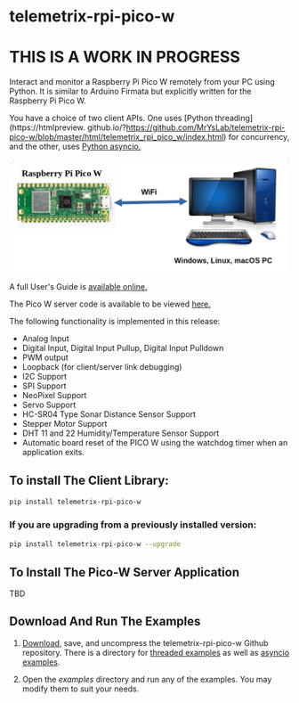 
# telemetrix-rpi-pico-w

# THIS IS A WORK IN PROGRESS

Interact and monitor a Raspberry Pi Pico W remotely from your PC using Python.
It is similar to Arduino Firmata but explicitly written for the Raspberry Pi Pico W.

You have a choice of two client APIs. One uses [Python threading](https://htmlpreview.
github.io/?https://github.com/MrYsLab/telemetrix-rpi-pico-w/blob/master/html/telemetrix_rpi_pico_w/index.html) for concurrency, and the
other, uses [Python asyncio.](https://htmlpreview.github.io/?https://github.com/MrYsLab/telemetrix-rpi-pico-w/blob/master/html/telemetrix_rpi_pico_w_aio/index.html)

![](images/tmx.png)

A full User's Guide is [available online.](https://mryslab.github.io/telemetrix-rpi-pico-w/)

The Pico W server code is available to be viewed [here.](https://github.com/MrYsLab/Telemetrix4RpiPicoW)

The following functionality is implemented in this release:

* Analog Input
* Digital Input, Digital Input Pullup, Digital Input Pulldown
* PWM output
* Loopback (for client/server link debugging)
* I2C Support
* SPI Support
* NeoPixel Support
* Servo Support
* HC-SR04 Type Sonar Distance Sensor Support
* Stepper Motor Support
* DHT 11 and 22 Humidity/Temperature Sensor Support
* Automatic board reset of the PICO W using the watchdog timer when an 
  application exits.


## To install The Client Library:



```bash
pip install telemetrix-rpi-pico-w 
```

### If you are upgrading from a previously installed version:

```bash
pip install telemetrix-rpi-pico-w --upgrade
```

## To Install The Pico-W Server Application
TBD

## Download And Run The Examples
   
1. [Download,](https://github.com/MrYsLab/telemetrix-rpi-pico-w/archive/master.zip) 
   save, and uncompress the telemetrix-rpi-pico-w Github repository. There is a directory 
   for [threaded examples](https://github.com/MrYsLab/telemetrix-rpi-pico-w/tree/master/examples)
   as well as [asyncio examples](https://github.com/MrYsLab/telemetrix-rpi-pico-w/tree/master/examples_aio).
   
2. Open the _examples_ directory and run any of the examples. You may
modify them to suit your needs.




